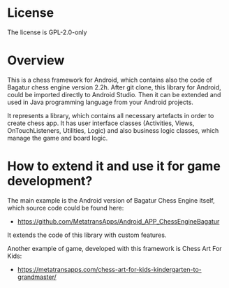 # License

The license is GPL-2.0-only

# Overview

This is a chess framework for Android, which contains also the code of Bagatur chess engine version 2.2h.
After git clone, this library for Android, could be imported directly to Android Studio. Then it can be extended and used in Java programming language from your Android projects.

It represents a library, which contains all necessary artefacts in order to create chess app. It has user interface classes (Activities, Views, OnTouchListeners, Utilities, Logic) and also business logic classes, which manage the game and board logic.

# How to extend it and use it for game development?
The main example is the Android version of Bagatur Chess Engine itself, which source code could be found here:
  - https://github.com/MetatransApps/Android_APP_ChessEngineBagatur

It extends the code of this library with custom features.

Another example of game, developed with this framework is Chess Art For Kids:

  - https://metatransapps.com/chess-art-for-kids-kindergarten-to-grandmaster/

    

    
